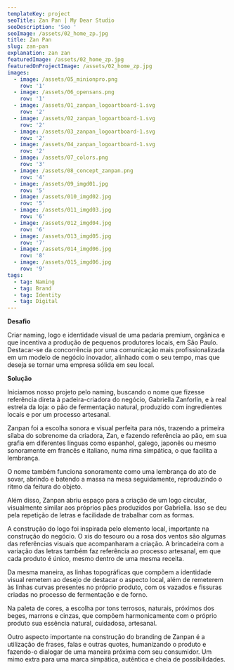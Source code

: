 ```yaml
---
templateKey: project
seoTitle: Zan Pan | My Dear Studio
seoDescription: 'Seo '
seoImage: /assets/02_home_zp.jpg
title: Zan Pan
slug: zan-pan
explanation: zan zan
featuredImage: /assets/02_home_zp.jpg
featuredOnProjectImage: /assets/02_home_zp.jpg
images:
  - image: /assets/05_minionpro.png
    row: '1'
  - image: /assets/06_opensans.png
    row: '1'
  - image: /assets/01_zanpan_logoartboard-1.svg
    row: '2'
  - image: /assets/02_zanpan_logoartboard-1.svg
    row: '2'
  - image: /assets/03_zanpan_logoartboard-1.svg
    row: '2'
  - image: /assets/04_zanpan_logoartboard-1.svg
    row: '2'
  - image: /assets/07_colors.png
    row: '3'
  - image: /assets/08_concept_zanpan.png
    row: '4'
  - image: /assets/09_imgd01.jpg
    row: '5'
  - image: /assets/010_imgd02.jpg
    row: '5'
  - image: /assets/011_imgd03.jpg
    row: '6'
  - image: /assets/012_imgd04.jpg
    row: '6'
  - image: /assets/013_imgd05.jpg
    row: '7'
  - image: /assets/014_imgd06.jpg
    row: '8'
  - image: /assets/015_imgd06.jpg
    row: '9'
tags:
  - tag: Naming
  - tag: Brand
  - tag: Identity
  - tag: Digital
---
```

**Desafio**

Criar naming, logo e identidade visual de uma padaria premium, orgânica e que incentiva a produção de pequenos produtores locais, em São Paulo.
Destacar-se da concorrência por uma comunicação mais profissionalizada em um modelo de negócio inovador, alinhado com o seu tempo, mas que deseja se tornar uma empresa sólida em seu local.

**Solução**

Iniciamos nosso projeto pelo naming, buscando o nome que fizesse referência direta à padeira-criadora do negócio, Gabriella Zanforlin, e à real estrela da loja: o pão de fermentação natural, produzido com ingredientes locais e por um processo artesanal.

Zanpan foi a escolha sonora e visual perfeita para nós, trazendo a primeira sílaba do sobrenome da criadora, Zan, e fazendo referência ao pão, em sua grafia em diferentes línguas como espanhol, galego, japonês ou mesmo sonoramente em francês e italiano, numa rima simpática, o que facilita a lembrança.

O nome também funciona sonoramente como uma lembrança do ato de sovar, abrindo e batendo a massa na mesa seguidamente, reproduzindo o ritmo da feitura do objeto.

Além disso, Zanpan abriu espaço para a criação de um logo circular, visualmente similar aos próprios pães produzidos por Gabriella. Isso se deu pela repetição de letras e facilidade de trabalhar com as formas.

A construção do logo foi inspirada pelo elemento local, importante na construção do negócio. O xis do tesouro ou a rosa dos ventos são algumas das referências visuais que acompanharam a criação. A brincadeira com a variação das letras também faz referência ao processo artesanal, em que cada produto é único, mesmo dentro de uma mesma receita.

Da mesma maneira, as linhas topográficas que compõem a identidade visual remetem ao desejo de destacar o aspecto local, além de remeterem às linhas curvas presentes no próprio produto, com os vazados e fissuras criadas no processo de fermentação e de forno.

Na paleta de cores, a escolha por tons terrosos, naturais, próximos dos beges, marrons e cinzas, que compõem harmonicamente com o próprio produto sua essência natural, cuidadosa, artesanal.

Outro aspecto importante na construção do branding de Zanpan é a utilização de frases, falas e outras quotes, humanizando o produto e fazendo-o dialogar de uma maneira próxima com seu consumidor. Um mimo extra para uma marca simpática, autêntica e cheia de possibilidades.
